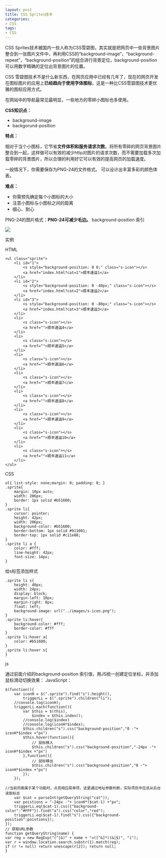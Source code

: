 ```yaml
---
layout: post
title: CSS Sprites技术
categories:
- CSS
tags:
- CSS
---
```



CSS Sprites技术被国内一些人称为CSS雪碧图，其实就是把网页中一些背景图片整合到一张图片文件中，再利用CSS的“background-image”，“background- repeat”，“background-position”的组合进行背景定位，background-position可以用数字精确的定位出背景图片的位置。

CSS 雪碧图技术不是什么新东西，在网页应用中已经有几年了，现在的网页开发在图标图片的应用上**已经趋向于使用字体图标**，这是一种比CSS雪碧图技术更优雅的图标应用方式。



在网站中的导航最常见最明显，一些地方的零碎小图标也多使用。

**CSS知识点：**

- background-image
- backgorund-position


**特点：**

相对于当个小图标，它节省**文件体积和服务请求次数**。将所有零碎的网页背景图片整合到一起，这样做可以有效的减少http对图片的请求次数，而不需要加载多次加载零碎的背景图片，所以合理的利用好它可以有效的提高网页的加载速度。

一般情况下，你需要保存为PNG-24的文件格式。
可以设计出丰富多彩的颜色体表。

**难点：**

- 你需预先确定每个小图标的大小
- 注意小图标与小图标之间的距离
- 细心、耐心


PNG-24的图片格式：**PNG-24可减少毛边。**
background-position 索引

![](http://i.imgur.com/94hpwiR.jpg)


实例

HTML
    
    <ul class="sprite">
    	<li id="1">
    		<s style="background-position: 0 0;" class="s-icon"></s>
    		<a href="index.html?cat=1">顺丰速运1</a>
    	</li>
    	<li id="2">
    		<s style="background-position: 0 -40px;" class="s-icon"></s>
    		<a href="index.html?cat=2">顺丰速运2</a>
    	</li>
    	<li id="3">
    		<s style="background-position: 0 -80px;" class="s-icon"></s>
    		<a href="index.html?cat=3">顺丰速运3</a>
    	</li>
    	<li>
    		<s class="s-icon"></s>
    		<a href="">顺丰速运4</a>
    	</li>
    	<li>
    		<s class="s-icon"></s>
    		<a href="">顺丰速运5</a>
    	</li>
    	<li>
    		<s class="s-icon"></s>
    		<a href="">顺丰速运6</a>
    	</li>
    	<li>
    		<s class="s-icon"></s>
    		<a href="">顺丰速运7</a>
    	</li>
    	<li>
    		<s class="s-icon"></s>
    		<a href="">顺丰速运8</a>
    	</li>
    	<li>
    		<s class="s-icon"></s>
    		<a href="">顺丰速运9</a>
    	</li>
    	<li>
    		<s class="s-icon"></s>
    		<a href="">顺丰速运10</a>
    	</li>
    	<li>
    		<s class="s-icon"></s>
    		<a href="">顺丰速运11</a>
    	</li>
    </ul>


CSS


    ul{ list-style: none;margin: 0; padding: 0; }
    .sprite{
    	margin: 10px auto;
    	width: 206px;
    	border: 1px solid #b51600;
    }
    .sprite li{
    	cursor: pointer;
    	height: 42px;
    	width: 206px;
    	background-color: #b51600;
    	border-bottom: 1px solid #911001;
    	border-top: 1px solid #c11e08;
    }
    .sprite li a {
    	color: #fff;
    	line-height: 42px;
    	font-size: 14px;
    }


给s标签添加样式

    .sprite li s{
    	height: 40px;
    	width: 24px;
    	display: block;
    	margin-left: 10px;
    	margin-right: 8px;
    	float: left;
    	background-image: url("../images/s-icon.png");
    }
    .sprite li:hover{
    	background-color: #fff;
    	border-color: #fff
    }
    .sprite li:hover a{
    	color: #b51600;
    }
    .sprite li:hover s{
    }

js

通过前面介绍的background-position 索引值，用JS统一创建定位坐标，并添加鼠标滑动切换效果：
JavaScript：

    $(function(){
    	var iconH = $(".sprite").find("s").height(),
    		triggerLi = $(".sprite").children("li");
    	//console.log(iconH);
    	triggerLi.each(function(){
    		var $this = $(this),
    			$index = $this.index();
    		//console.log($index)
    		//console.log(iconH*$index);
    		$this.children("s").css("background-position","0 -"+ iconH*$index +"px")
    		$this.hover(function(){
    	  		// 鼠标移入
      			$this.children("s").css("background-position","-24px -"+ iconH*$index +"px")
    		},function(){
      			// 鼠标移出
      			$this.children("s").css("background-position","0 -"+ iconH*$index +"px")
    		});
    	});
    
    //当前页面属于某个功能时，点亮相应菜单项，这里通过地址参数判断，实际项目中应该从后台读取标志
    	var $cat = parseInt(getQueryString("cat"));
    	var poistions = "-24px -"+ iconH*($cat-1) +"px";
    	triggerLi.eq($cat-1).css({"background-color":"#FFF"}).find("a").css("color","red");
    	triggerLi.eq($cat-1).find("s").css({"background-position":poistions});
    });
    // 获取URL参数
    function getQueryString(name) {
    var reg = new RegExp("(^|&)" + name + "=([^&]*)(&|$)", "i");
    var r = window.location.search.substr(1).match(reg);
    if (r != null) return unescape(r[2]); return null;
    }


